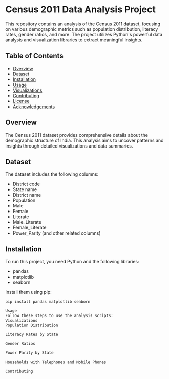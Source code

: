 # Census 2011 Data Analysis Project

This repository contains an analysis of the Census 2011 dataset, focusing on various demographic metrics such as population distribution, literacy rates, gender ratios, and more. The project utilizes Python's powerful data analysis and visualization libraries to extract meaningful insights.

## Table of Contents
- [Overview](#overview)
- [Dataset](#dataset)
- [Installation](#installation)
- [Usage](#usage)
- [Visualizations](#visualizations)
- [Contributing](#contributing)
- [License](#license)
- [Acknowledgements](#acknowledgements)

## Overview
The Census 2011 dataset provides comprehensive details about the demographic structure of India. This analysis aims to uncover patterns and insights through detailed visualizations and data summaries.

## Dataset
The dataset includes the following columns:
- District code
- State name
- District name
- Population
- Male
- Female
- Literate
- Male_Literate
- Female_Literate
- Power_Parity (and other related columns)

## Installation
To run this project, you need Python and the following libraries:
- pandas
- matplotlib
- seaborn

Install them using pip:
```bash
pip install pandas matplotlib seaborn

Usage
Follow these steps to use the analysis scripts:
Visualizations
Population Distribution

Literacy Rates by State

Gender Ratios

Power Parity by State

Households with Telephones and Mobile Phones

Contributing


